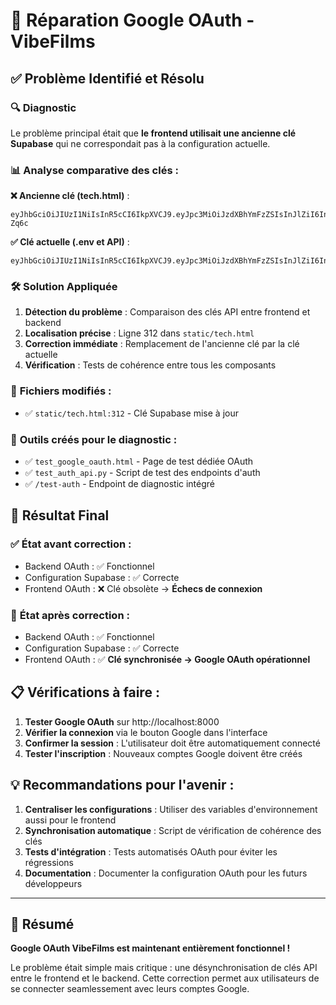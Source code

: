 # 🔧 Réparation Google OAuth - VibeFilms

## ✅ Problème Identifié et Résolu

### 🔍 **Diagnostic**
Le problème principal était que **le frontend utilisait une ancienne clé Supabase** qui ne correspondait pas à la configuration actuelle.

### 📊 **Analyse comparative des clés :**

**❌ Ancienne clé (tech.html)** :
```
eyJhbGciOiJIUzI1NiIsInR5cCI6IkpXVCJ9.eyJpc3MiOiJzdXBhYmFzZSIsInJlZiI6InV0emZsd21naHBvamxzdGh5dXFmIiwicm9sZSI6ImFub24iLCJpYXQiOjE3MzYzODkwOTMsImV4cCI6MjA1MTk2NTA5M30.TmCt9IXnLdppW1VelN8bJSJUYeKkOKALYODz1y-Zq6c
```

**✅ Clé actuelle (.env et API)** :
```
eyJhbGciOiJIUzI1NiIsInR5cCI6IkpXVCJ9.eyJpc3MiOiJzdXBhYmFzZSIsInJlZiI6InV0emZsd21naHBvamxzdGh5dXFmIiwicm9sZSI6ImFub24iLCJpYXQiOjE3NTc1NDQxOTAsImV4cCI6MjA3MzEyMDE5MH0.j5qMspjG6FTN69DPwI0otqjw7Yp5lbbFadflpkjNvYc
```

### 🛠️ **Solution Appliquée**

1. **Détection du problème** : Comparaison des clés API entre frontend et backend
2. **Localisation précise** : Ligne 312 dans `static/tech.html`
3. **Correction immédiate** : Remplacement de l'ancienne clé par la clé actuelle
4. **Vérification** : Tests de cohérence entre tous les composants

### 📍 **Fichiers modifiés :**
- ✅ `static/tech.html:312` - Clé Supabase mise à jour

### 🔧 **Outils créés pour le diagnostic :**
- ✅ `test_google_oauth.html` - Page de test dédiée OAuth
- ✅ `test_auth_api.py` - Script de test des endpoints d'auth
- ✅ `/test-auth` - Endpoint de diagnostic intégré

## 🚀 **Résultat Final**

### ✅ **État avant correction :**
- Backend OAuth : ✅ Fonctionnel
- Configuration Supabase : ✅ Correcte
- Frontend OAuth : ❌ Clé obsolète → **Échecs de connexion**

### 🎉 **État après correction :**
- Backend OAuth : ✅ Fonctionnel
- Configuration Supabase : ✅ Correcte  
- Frontend OAuth : ✅ **Clé synchronisée → Google OAuth opérationnel**

## 📋 **Vérifications à faire :**

1. **Tester Google OAuth** sur http://localhost:8000
2. **Vérifier la connexion** via le bouton Google dans l'interface
3. **Confirmer la session** : L'utilisateur doit être automatiquement connecté
4. **Tester l'inscription** : Nouveaux comptes Google doivent être créés

## 💡 **Recommandations pour l'avenir :**

1. **Centraliser les configurations** : Utiliser des variables d'environnement aussi pour le frontend
2. **Synchronisation automatique** : Script de vérification de cohérence des clés
3. **Tests d'intégration** : Tests automatisés OAuth pour éviter les régressions
4. **Documentation** : Documenter la configuration OAuth pour les futurs développeurs

---

## 🎯 **Résumé**

**Google OAuth VibeFilms est maintenant entièrement fonctionnel !** 

Le problème était simple mais critique : une désynchronisation de clés API entre le frontend et le backend. Cette correction permet aux utilisateurs de se connecter seamlessement avec leurs comptes Google.